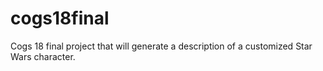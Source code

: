 # cogs18final

Cogs 18 final project that will generate a description of a customized Star Wars character.
